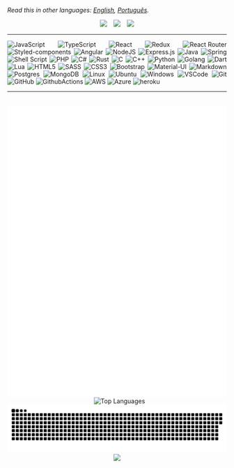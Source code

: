 
*Read this in other languages: [English](README.en.md), [Português](README.md).*


<div align="center">
  <span>
    <a title="Linkedin" href="https://www.linkedin.com/in/caio-o-campos/"><img src="https://cdn.iconscout.com/icon/free/png-32/linkedin-208-916919.png"/></a>
  </span>
  &ensp;
  <span>
    <a title="E-Mail" href="mailto:d43ehh9ml@relay.firefox.com"><img src="https://cdn.iconscout.com/icon/free/png-32/mail-1299-1100772.png"/></a>
  </span>
  &ensp;
  <span>
    <a title="Github" href="https://github.com/caiocampos"><img src="https://cdn.iconscout.com/icon/free/png-32/github-108-438008.png"/></a>
  </span>
</div>

---

<div align="justify">
  <img title="JavaScript" src="https://img.shields.io/badge/JavaScript-323330?style=for-the-badge&logo=javascript&logoColor=F7DF1E" />
  <img title="TypeScript" src="https://img.shields.io/badge/TypeScript-007ACC?style=for-the-badge&logo=typescript&logoColor=white" />
  <img title="React" src="https://img.shields.io/badge/React-20232A?style=for-the-badge&logo=react&logoColor=61DAFB" />
  <img title="Redux" src="https://img.shields.io/badge/Redux-593D88?style=for-the-badge&logo=redux&logoColor=white" />
  <img title="React Router" src="https://img.shields.io/badge/React_Router-CA4245?style=for-the-badge&logo=react-router&logoColor=white" />
  <img title="Styled-components" src="https://img.shields.io/badge/styled--components-DB7093?style=for-the-badge&logo=styled-components&logoColor=white" />
  <img title="Angular" src="https://img.shields.io/badge/Angular-DD0031?style=for-the-badge&logo=angular&logoColor=white" />
  <img title="NodeJS" src="https://img.shields.io/badge/NODEJS-339933.svg?&style=for-the-badge&logo=node.js&logoColor=white" />
  <img title="Express.js" src="https://img.shields.io/badge/Express.js-404D59?style=for-the-badge&logo=express&logoColor=white" />
  <img title="Java" src="https://img.shields.io/badge/JAVA-007396.svg?&style=for-the-badge&logo=java&logoColor=white" />
  <img title="Spring" src="https://img.shields.io/badge/Spring-6DB33F?style=for-the-badge&logo=spring&logoColor=white" />
  <img title="Shell Script" src="https://img.shields.io/badge/Shell_Script-121011?style=for-the-badge&logo=gnu-bash&logoColor=white" />
  <img title="PHP" src="https://img.shields.io/badge/PHP-777BB4?style=for-the-badge&logo=php&logoColor=white" />
  <img title="C#" src="https://img.shields.io/badge/C%23-239120?style=for-the-badge&logo=c-sharp&logoColor=white" />
  <img title="Rust" src="https://img.shields.io/badge/Rust-000000?style=for-the-badge&logo=rust&logoColor=white" />
  <img title="C" src="https://img.shields.io/badge/C-00599C?style=for-the-badge&logo=c&logoColor=white" />
  <img title="C++" src="https://img.shields.io/badge/C%2B%2B-00599C?style=for-the-badge&logo=c%2B%2B&logoColor=white" />
  <img title="Python" src="https://img.shields.io/badge/PYTHON-3776AB.svg?&style=for-the-badge&logo=python&logoColor=white" />
  <img title="Golang" src="https://img.shields.io/badge/GOLANG-7fd5ea.svg?&style=for-the-badge&logo=go&logoColor=333333" />
  <img title="Dart" src="https://img.shields.io/badge/Dart-0175C2?style=for-the-badge&logo=dart&logoColor=white" />
  <img title="Lua" src="https://img.shields.io/badge/Lua-2C2D72?style=for-the-badge&logo=lua&logoColor=white" />
  <img title="HTML5" src="https://img.shields.io/badge/HTML5-E34F26.svg?&style=for-the-badge&logo=html5&logoColor=white" />
  <img title="SASS" src="https://img.shields.io/badge/SASS-CC6699.svg?&style=for-the-badge&logo=sass&logoColor=white" />
  <img title="CSS3" src="https://img.shields.io/badge/CSS3-%231572B6.svg?&style=for-the-badge&logo=css3&logoColor=white" />
  <img title="Bootstrap" src="https://img.shields.io/badge/Bootstrap-563D7C?style=for-the-badge&logo=bootstrap&logoColor=white" />
  <img title="Material-UI" src="https://img.shields.io/badge/Material--UI-0081CB?style=for-the-badge&logo=material-ui&logoColor=white" />
  <img title="Markdown" src="https://img.shields.io/badge/Markdown-000000?style=for-the-badge&logo=markdown&logoColor=white" />
  <img title="Postgres" src="https://img.shields.io/badge/POSTGRES-316192.svg?&style=for-the-badge&logo=postgresql&logoColor=white" />
  <img title="MongoDB" src="https://img.shields.io/badge/MongoDB-4EA94B?style=for-the-badge&logo=mongodb&logoColor=white" />
  <img title="Linux" src="https://img.shields.io/badge/LINUX-FCC624?style=for-the-badge&logo=linux&logoColor=black" />
  <img title="Ubuntu" src="https://img.shields.io/badge/Ubuntu-E95420?style=for-the-badge&logo=ubuntu&logoColor=white" />
  <img title="Windows" src="https://img.shields.io/badge/Windows-0078D6?style=for-the-badge&logo=windows&logoColor=white" />
  <img title="VSCode" src="https://img.shields.io/badge/vscode-007ACC.svg?style=for-the-badge&logo=visualstudiocode&logoColor=white" />
  <img title="Git" src="https://img.shields.io/badge/GIT-%23F05033.svg?&style=for-the-badge&logo=git&logoColor=white" />
  <img title="GitHub" src="https://img.shields.io/badge/GITHUB-121011.svg?&style=for-the-badge&logo=github&logoColor=white" />
  <img title="GithubActions" src="https://img.shields.io/badge/GITHUB%20ACTIONS-121011.svg?&style=for-the-badge&logo=github-actions&logoColor=white" />
  <img title="AWS" src="https://img.shields.io/badge/AMAZON%20AWS-232F3E.svg?&style=for-the-badge&logo=amazon-aws&logoColor=white" />
  <img title="Azure" src="https://img.shields.io/badge/Microsoft_Azure-0089D6?style=for-the-badge&logo=microsoft-azure&logoColor=white" />
  <img title="heroku" src="https://img.shields.io/badge/heroku-430098.svg?style=for-the-badge&logo=heroku&logoColor=white" />
</div>

---

<div align="center">
  <span>
    &ensp;
    <img align="top" title="Metrics" src="https://raw.githubusercontent.com/caiocampos/CaioCampos/output/github-metrics.svg"/>
    &ensp;
  </span>
  <span>
    &ensp;
    <img align="top" title="Top Languages" src="https://github-readme-stats.vercel.app/api/top-langs?username=caiocampos&hide_title=true&layout=default&hide=c,html,css,makefile&langs_count=8&theme=tokyonight"/>
    &ensp;
  </span>
</div>


<div align="center">
  <img title="Snake animation" src="https://github.com/caiocampos/CaioCampos/blob/output/github-contribution-grid-snake.svg"/>
</div>

<div align="center">
  <img src="https://github.com/github/docs/blob/main/assets/images/playground/loading.gif"/>
</div>
